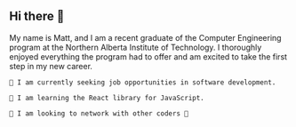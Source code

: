 ## Hi there 👋

My name is Matt, and I am a recent graduate of the Computer Engineering program at the Northern Alberta Institute of Technology. I thoroughly enjoyed everything the program had to offer and am excited to take the first step in my new career.

    🔭 I am currently seeking job opportunities in software development.

    🌱 I am learning the React library for JavaScript.

    👯 I am looking to network with other coders 🙂

<!--
**mholyk8/mholyk8** is a ✨ _special_ ✨ repository because its `README.md` (this file) appears on your GitHub profile.

Here are some ideas to get you started:
- 🔭 I’m currently working on ...
- 🌱 I’m currently learning ...
- 👯 I’m looking to collaborate on ...
- 🤔 I’m looking for help with ...
- 💬 Ask me about ...
- 📫 How to reach me: ...
- 😄 Pronouns: ...
- ⚡ Fun fact: ...
-->
